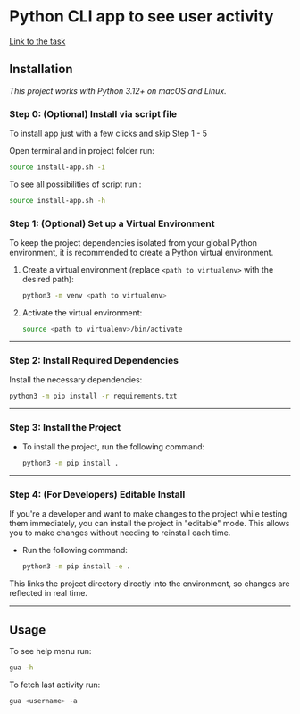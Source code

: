 # Python CLI app to see user activity
[Link to the task](https://roadmap.sh/projects/github-user-activity)

## Installation

*This project works with Python 3.12+ on macOS and Linux.*

### Step 0: (Optional) Install via script file

To install app just with a few clicks and skip Step 1 - 5

Open terminal and in project folder run:
```bash
source install-app.sh -i
```

To see all possibilities of script run :
```bash
source install-app.sh -h
```


### Step 1: (Optional) Set up a Virtual Environment

To keep the project dependencies isolated from your global Python environment,
it is recommended to create a Python virtual environment.

1. Create a virtual environment (replace `<path to virtualenv>` with the desired path):
    ```bash
    python3 -m venv <path to virtualenv>
    ```

2. Activate the virtual environment:
    ```bash
    source <path to virtualenv>/bin/activate
    ```

---

### Step 2: Install Required Dependencies

Install the necessary dependencies:
```bash
python3 -m pip install -r requirements.txt
```

---

### Step 3: Install the Project

- To install the project, run the following command:
    ```bash
    python3 -m pip install .
    ```

---

### Step 4: (For Developers) Editable Install

If you're a developer and want to make changes to the project while testing them
immediately, you can install the project in "editable" mode. This allows you to
make changes without needing to reinstall each time.

- Run the following command:
    ```bash
    python3 -m pip install -e .
    ```

This links the project directory directly into the environment, so changes are
reflected in real time.

---

## Usage

To see help menu run:
```bash
gua -h
```

To fetch last activity run:
```bash
gua <username> -a
```
